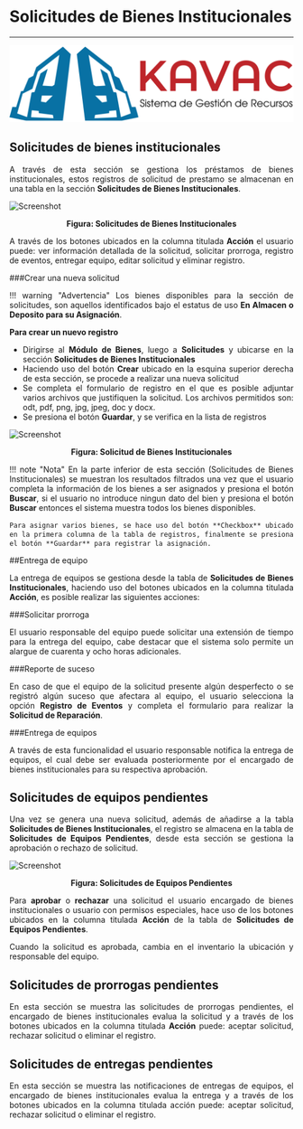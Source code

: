 # Solicitudes de Bienes Institucionales 
***************************************
<div style="text-align: justify;">

![Screenshot](img/logokavac.png#imagen)

## Solicitudes de bienes institucionales

A través de esta sección se gestiona los préstamos de bienes institucionales, estos registros de solicitud de prestamo se almacenan en una tabla en la sección **Solicitudes de Bienes Institucionales**.

![Screenshot](/img/)<div style="text-align: center;font-weight: bold">Figura: Solicitudes de Bienes Institucionales</div>

A través de los botones ubicados en la columna titulada **Acción** el usuario puede:  ver información detallada de la solicitud, solicitar prorroga, registro de eventos, entregar equipo, editar solicitud y eliminar registro. 

###Crear una nueva solicitud 

!!! warning "Advertencia"
	Los bienes disponibles para la sección de solicitudes, son aquellos identificados bajo el estatus de uso **En Almacen o Deposito para su Asignación**.   

**Para crear un nuevo registro**

- Dirigirse al **Módulo de Bienes**, luego a **Solicitudes** y ubicarse en la sección **Solicitudes de Bienes Institucionales**
- Haciendo uso del botón **Crear** ubicado en la esquina superior derecha de esta sección, se procede a realizar una nueva solicitud
- Se completa el formulario de registro en el que es posible adjuntar varios archivos que justifiquen la solicitud.  Los archivos permitidos son: odt, pdf, png, jpg, jpeg, doc y docx. 
- Se presiona el botón **Guardar**, y se verifica en la lista de registros     

![Screenshot](/img/solicitud_bienes.jpg)<div style="text-align: center;font-weight: bold">Figura: Solicitud de Bienes Institucionales</div>

!!! note "Nota"
	En la parte inferior de esta sección (Solicitudes de Bienes Institucionales) se muestran los resultados filtrados una vez que el usuario completa la información de los bienes a ser asignados y presiona el botón **Buscar**, si el usuario no introduce ningun dato del bien y presiona el botón **Buscar** entonces el sistema muestra todos los bienes disponibles.    

	Para asignar varios bienes, se hace uso del botón **Checkbox** ubicado en la primera columna de la tabla de registros, finalmente se presiona el botón **Guardar** para registrar la asignación.

##Entrega de equipo 

La entrega de equipos se gestiona desde la tabla de **Solicitudes de Bienes Institucionales**, haciendo uso del botones ubicados en la columna titulada **Acción**, es posible realizar las siguientes acciones: 

###Solicitar prorroga 

El usuario responsable del equipo puede solicitar una extensión de tiempo para la entrega del equipo, cabe destacar que el sistema solo permite un alargue de cuarenta y ocho horas adicionales. 

###Reporte de suceso

En caso de que el equipo de la solicitud presente algún desperfecto o se registró algún suceso que afectara al equipo, el usuario selecciona la opción **Registro de Eventos** y completa el formulario para realizar la **Solicitud de Reparación**.

###Entrega de equipos  

A través de esta funcionalidad el usuario responsable notifica la entrega de equipos, el cual debe ser evaluada posteriormente por el encargado de bienes institucionales para su respectiva aprobación.  

## Solicitudes de equipos pendientes 

Una vez se genera una nueva solicitud, además de añadirse a la tabla **Solicitudes de Bienes Institucionales**, el registro se almacena en la tabla de **Solicitudes de Equipos Pendientes**, desde esta sección se gestiona la aprobación o rechazo de solicitud. 

![Screenshot](/img/)<div style="text-align: center;font-weight: bold">Figura: Solicitudes de Equipos Pendientes</div>

Para **aprobar** o **rechazar** una solicitud el usuario encargado de bienes institucionales o usuario con permisos especiales, hace uso de los botones ubicados en la columna titulada **Acción** de la tabla de **Solicitudes de Equipos Pendientes**. 

Cuando la solicitud es aprobada, cambia en el inventario la ubicación y responsable del equipo.

## Solicitudes de prorrogas pendientes

En esta sección se muestra las solicitudes de prorrogas pendientes, el encargado de bienes institucionales evalua la solicitud y a través de los botones ubicados en la columna titulada **Acción** puede: aceptar solicitud, rechazar solicitud o eliminar el registro. 


## Solicitudes de entregas pendientes

En esta sección se muestra las notificaciones de entregas de equipos, el encargado de bienes institucionales evalua la entrega y a través de los botones ubicados en la columna titulada acción puede: aceptar solicitud, rechazar solicitud o eliminar el registro. 


</div>























   